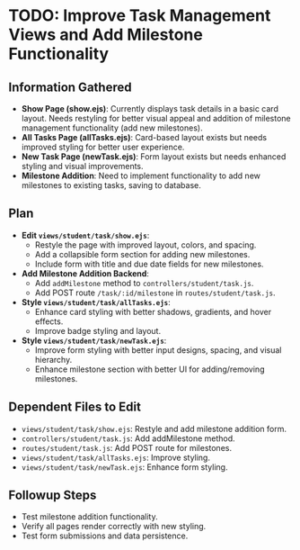 # TODO: Improve Task Management Views and Add Milestone Functionality

## Information Gathered
- **Show Page (show.ejs)**: Currently displays task details in a basic card layout. Needs restyling for better visual appeal and addition of milestone management functionality (add new milestones).
- **All Tasks Page (allTasks.ejs)**: Card-based layout exists but needs improved styling for better user experience.
- **New Task Page (newTask.ejs)**: Form layout exists but needs enhanced styling and visual improvements.
- **Milestone Addition**: Need to implement functionality to add new milestones to existing tasks, saving to database.

## Plan
- **Edit `views/student/task/show.ejs`**:
  - Restyle the page with improved layout, colors, and spacing.
  - Add a collapsible form section for adding new milestones.
  - Include form with title and due date fields for new milestones.
- **Add Milestone Addition Backend**:
  - Add `addMilestone` method to `controllers/student/task.js`.
  - Add POST route `/task/:id/milestone` in `routes/student/task.js`.
- **Style `views/student/task/allTasks.ejs`**:
  - Enhance card styling with better shadows, gradients, and hover effects.
  - Improve badge styling and layout.
- **Style `views/student/task/newTask.ejs`**:
  - Improve form styling with better input designs, spacing, and visual hierarchy.
  - Enhance milestone section with better UI for adding/removing milestones.

## Dependent Files to Edit
- `views/student/task/show.ejs`: Restyle and add milestone addition form.
- `controllers/student/task.js`: Add addMilestone method.
- `routes/student/task.js`: Add POST route for milestones.
- `views/student/task/allTasks.ejs`: Improve styling.
- `views/student/task/newTask.ejs`: Enhance form styling.

## Followup Steps
- Test milestone addition functionality.
- Verify all pages render correctly with new styling.
- Test form submissions and data persistence.

